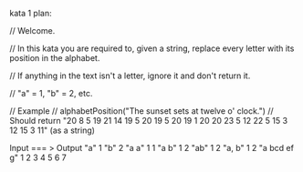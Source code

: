 kata 1 plan: 

// Welcome.

// In this kata you are required to, given a string, replace every letter with its position in the alphabet.

// If anything in the text isn't a letter, ignore it and don't return it.

// "a" = 1, "b" = 2, etc.

// Example
// alphabetPosition("The sunset sets at twelve o' clock.")
// Should return "20 8 5 19 21 14 19 5 20 19 5 20 19 1 20 20 23 5 12 22 5 15 3 12 15 3 11" (as a string)

Input              === > Output
"a"                   1
"b"                   2
"a a"                 1 1
"a b"                 1 2 
"ab"                  1 2 
"a, b"                1 2
"a bcd ef g"       1 2 3 4 5 6 7 


